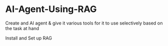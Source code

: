 # AI-Agent-Using-RAG

Create and AI agent &amp; give it various tools for it to use selectively based on the task at hand

Install and Set up RAG
